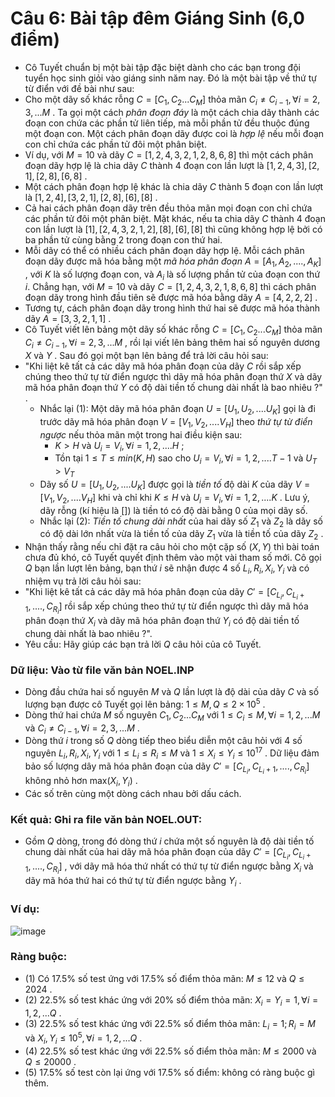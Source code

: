 # Câu 6: Bài tập đêm Giáng Sinh (6,0 điểm)
- Cô Tuyết chuẩn bị một bài tập đặc biệt dành cho các bạn trong đội tuyển học sinh giỏi vào giáng sinh năm nay. Đó là một bài tập về thứ tự từ điển với đề bài như sau:
- Cho một dãy số khác rỗng $C=[C_{1}, C_{2}... C_{M}]$ thỏa mãn ${C_i} \ne {C_{i - 1}},\forall i = 2,3,...M$ . Ta gọi một cách *phân đoạn đáy* là một cách chia dãy thành các đoạn con chứa các phần tử liên tiếp, mà mỗi phần tử đều thuộc đúng một đoạn con. Một cách phân đoạn dãy được coi là *hợp lệ*  nếu mỗi đoạn con chỉ chứa các phần tử đôi một phân biệt.
- Ví dụ, với $M=10$ và dãy $C=[1,2,4,3,2,1,2,8,6,8]$ thì một cách phân đoạn dãy hợp lệ là chia dãy $C$ thành 4 đoạn con lần lượt là $[1,2,4,3],[2,1],[2,8],[6,8]$ .
- Một cách phân đoạn hợp lệ khác là chia dãy $C$ thành 5 đoạn con lần lượt là $[1,2,4], [3,2,1], [2,8], [6], [8]$ .
- Cả hai cách phân đoạn dãy trên đều thỏa mãn mọi đoạn con chỉ chứa các phần tử đôi một phân biệt. Mặt khác, nếu ta chia dãy $C$ thành 4 đoạn con lần lượt là $[1], [2,4,3,2,1,2], [8], [6], [8]$ thì cũng không hợp lệ bởi có ba phần tử cùng bằng 2 trong đoạn con thứ hai.
- Mỗi dãy có thể có nhiều cách phân đoạn dãy hợp lệ. Mỗi cách phân đoạn dãy được mã hóa bằng một *mã hóa phân đoạn* $A=[A_{1}, A_{2}, ....,A_{K}]$ , với $K$ là số lượng đoạn con, và $A_{i}$ là số lượng phần tử của đoạn con thứ $i$. Chẳng hạn, với $M=10$ và dãy $C=[1,2,4,3,2,1,8,6,8]$ thì cách phân đoạn dãy trong hình đầu tiên sẽ được mã hóa bằng dãy $A=[4,2,2,2]$ .
- Tương tự, cách phân đoạn dãy trong hình thứ hai sẽ được mã hóa thành dãy $A=[3,3,2,1,1]$ .
- Cô Tuyết viết lên bảng một dãy số khác rỗng $C=[C_{1}, C_{2}... C_{M}]$ thỏa mãn ${C_i} \ne {C_{i - 1}},\forall i = 2,3,...M$ , rồi lại viết lên bảng thêm hai số nguyên dương $X$ và $Y$ . Sau đó gọi một bạn lên bảng để trả lời câu hỏi sau:
- "Khi liệt kê tất cả các dãy mã hóa phân đoạn của dãy $C$ rồi sắp xếp chúng theo thứ tự từ điển ngược thì dãy mã hóa phân đoạn thứ $X$ và dãy mã hóa phân đoạn thứ $Y$ có độ dài tiền tố chung dài nhất là bao nhiêu ?" .
    - Nhắc lại (1): Một dãy mã hóa phân đoạn $U=[U_{1}, U_{2}, .... U_{K}]$ gọi là đi trước dãy mã hóa phân đoạn $V=[V_{1}, V_{2}, .... V_{H}]$ theo *thứ tự từ điển ngược* nếu thỏa mãn một trong hai điều kiện sau:
       - $K>H$ và $U_{i}=V_{i}, \forall i = 1,2,....H$ ;
       - Tồn tại $1 \le T \le min(K,H)$ sao cho $U_{i}=V_{i} , \forall i = 1,2,....T-1$ và $U_{T}>V_{T}$
    - Dãy số $U=[U_{1}, U_{2}, .... U_{K}]$ được gọi là *tiền tố* độ dài $K$ của dãy $V=[V_{1}, V_{2}, .... V_{H}]$ khi và chỉ khi $K \le H$ và $U_{i}=V_{i} , \forall i = 1,2,....K$ . Lưu ý, dãy rỗng (kí hiệu là $[]$) là tiền tó có độ dài bằng $0$ của mọi dãy số.
    - Nhắc lại (2): *Tiền tố chung dài nhất* của hai dãy số $Z_{1}$ và $Z_{2}$ là dãy số có độ dài lớn nhất vừa là tiền tố của dãy $Z_{1}$ vừa là tiền tố của dãy $Z_{2}$ .
- Nhận thấy rằng nếu chỉ đặt ra câu hỏi cho một cặp số $(X,Y)$ thì bài toán chưa đủ khó, cô Tuyết quyết định thêm vào một vài tham số mới. Cô gọi $Q$ bạn lần lượt lên bảng, bạn thứ $i$ sẽ nhận được 4 số $L_{i}, R_{i}, X_{i}, Y_{i}$ và có nhiệm vụ trả lời câu hỏi sau:
- "Khi liệt kê tất cả các dãy mã hóa phân đoạn của dãy $C' = \left[ {{C_{{L_i}}},{C_{{L_i} + 1}},....,{C_{{R_i}}}} \right]$ rồi sắp xếp chúng theo thứ tự từ điển ngược thì dãy mã hóa phân đoạn thứ $X_{i}$ và dãy mã hóa phân đoạn thứ $Y_{i}$ có độ dài tiền tố chung dài nhất là bao nhiêu ?".
- Yêu cầu: Hãy giúp các bạn trả lời $Q$ câu hỏi của cô Tuyết.
### Dữ liệu: Vào từ file văn bản NOEL.INP
- Dòng đầu chứa hai số nguyên $M$ và $Q$ lần lượt là độ dài của dãy $C$ và số lượng bạn được cô Tuyết gọi lên bảng: $1 \le M,Q \le 2 \times 10^{5}$ .
- Dòng thứ hai chứa $M$ số nguyên $C_{1}, C_{2}... C_{M}$ với $1 \le C_{i} \le M , \forall i = 1,2,...M$ và ${C_i} \ne {C_{i - 1}},\forall i = 2,3,...M$ .
- Dòng thứ $i$ trong số $Q$ dòng tiếp theo biểu diễn một câu hỏi với 4 số nguyên $L_{i}, R_{i}, X_{i}, Y_{i}$ với $1 \le L_{i} \le R_{i} \le M$ và $1 \le X_{i} \le Y_{i} \le 10^{17}$ . Dữ liệu đảm bảo số lượng dây mã hóa phân đoạn của dãy $C' = \left[ {{C_{{L_i}}},{C_{{L_i} + 1}},....,{C_{{R_i}}}} \right]$ không nhỏ hơn $\text{max} (X_{i},Y_{i})$ .
- Các số trên cùng một dòng cách nhau bởi dấu cách.
### Kết quả: Ghi ra file văn bản NOEL.OUT:
- Gồm $Q$ dòng, trong đó dòng thứ $i$ chứa một số nguyên là độ dài tiền tố chung dài nhất của hai dãy mã hóa phân đoạn của dãy $C' = \left[ {{C_{{L_i}}},{C_{{L_i} + 1}},....,{C_{{R_i}}}} \right]$ , với dãy mã hóa thứ nhất có thứ tự từ điển ngược bằng $X_{i}$ và dãy mã hóa thứ hai có thứ tự từ điển ngược bằng $Y_{i}$ .
### Ví dụ: 

![image](https://github.com/MustardLawyer1995/HSGQG-2024/assets/156400720/be88393a-b67b-463a-9539-fca3be5d0377)

### Ràng buộc: 
- (1) Có 17.5% số test ứng với 17.5% số điểm thỏa mãn: $M \le 12$ và $Q \le 2024$ .
- (2) 22.5% số test khác ứng với 20% số điểm thỏa mãn: $X_{i}=Y_{i}=1, \forall i =1,2,...Q$ .
- (3) 22.5% số test khác ứng với 22.5% số điểm thỏa mãn: $L_{i}=1 ; R_{i}=M$ và $X_{i}, Y_{i} \le 10^{5} , \forall i =1,2,...Q$ .
- (4) 22.5% số test khác ứng với 22.5% số điểm thỏa mãn: $M \le 2000$ và $Q \le 20000$ .
- (5) 17.5% số test còn lại ứng với 17.5% số điểm: không có ràng buộc gì thêm. 








